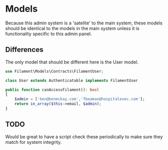 # Models

Because this admin system is a 'satelite' to the main system, these models should be identical to the models in the main
system unless it is functionality specific to this admin panel.

## Differences

The only model that should be different here is the User model.

```php
use Filament\Models\Contracts\FilamentUser;

class User extends Authenticatable implements FilamentUser

public function canAccessFilament(): bool
{
    $admin = ['ben@benmckay.com','fbeaman@hospitalexec.com'];
    return in_array($this->email, $admin);
}
```

## TODO

Would be great to have a script check these periodically to make sure they match for system integrity.
